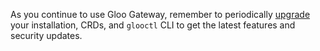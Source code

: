 As you continue to use Gloo Gateway, remember to periodically [upgrade](https://docs.solo.io/gloo-edge/main/operations/upgrading/) your installation, CRDs, and `glooctl` CLI to get the latest features and security updates.